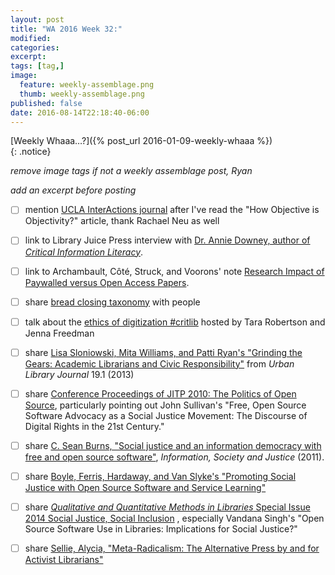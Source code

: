 ```yaml
---
layout: post
title: "WA 2016 Week 32:"
modified:
categories: 
excerpt:
tags: [tag,]
image:
  feature: weekly-assemblage.png
  thumb: weekly-assemblage.png
published: false
date: 2016-08-14T22:18:40-06:00
---
```

  
[Weekly Whaaa…?]({% post_url 2016-01-09-weekly-whaaa %})  
{: .notice}  

_remove image tags if not a weekly assemblage post, Ryan_

_add an excerpt before posting_

- [ ] mention [UCLA InterActions journal](http://escholarship.org/uc/search?entity=gseis_interactions;volume=1;issue=2) after I've read the "How Objective is Objectivity?" article, thank Rachael Neu as well      
- [ ] link to Library Juice Press interview with [Dr. Annie Downey, author of _Critical Information Literacy_](http://www.libraryjuicepress.com/blog/?p=3500).  
- [ ] link to Archambault, Côté, Struck, and Voorons' note [Research Impact of Paywalled versus Open Access Papers](http://www.1science.com/oanumbr.html).  


- [ ] share [bread closing taxonomy](https://twitter.com/adzebill/status/759226657194516480) with people  
- [ ] talk about the [ethics of digitization #critlib](http://critlib.org/ethics-of-digitization/) hosted by Tara Robertson and Jenna Freedman    


- [ ] share [Lisa Sloniowski, Mita Williams, and Patti Ryan's "Grinding the Gears: Academic Librarians and Civic Responsibility"](http://academicworks.cuny.edu/ulj/vol19/iss1/14/) from _Urban Library Journal_ 19.1 (2013) <i class="ai ai-open-access"></i>   
- [ ] share [Conference Proceedings of JITP 2010: The Politics of Open Source](http://scholarworks.umass.edu/jitpc2010/1/), particularly pointing out John Sullivan's "Free, Open Source Software Advocacy as a Social Justice Movement: The Discourse of Digital Rights in the 21st Century." <i class="ai ai-open-access"></i>   
- [ ] share [C. Sean Burns, "Social justice and an information democracy with free and open source software"](https://works.bepress.com/cseanburns/8/), _Information, Society and Justice_ (2011). <i class="ai ai-open-access"></i>  
- [ ] share [Boyle, Ferris, Hardaway, and Van Slyke's "Promoting Social Justice with Open Source Software and Service Learning"](http://aisel.aisnet.org/siged2008/12/) <i class="ai ai-open-access"></i>  
- [ ] share [_Qualitative and Quantitative Methods in Libraries_ Special Issue 2014 Social Justice, Social Inclusion](http://www.qqml.net/Special_Issue_2014_Social_Justice_Social_Inclusion.html) <i class="ai ai-open-access"></i>, especially Vandana Singh's "Open Source Software Use in Libraries: Implications for Social Justice?"  

- [ ] share [Sellie, Alycia, "Meta-Radicalism: The Alternative Press by and for Activist Librarians"](http://academicworks.cuny.edu/gc_pubs/14/) <i class="ai ai-open-access"></i>  

   